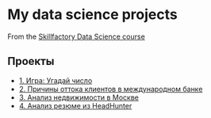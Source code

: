 # My data science projects
From the [Skillfactory Data Science course](https://skillfactory.ru/data-scientist)

## Проекты
* [1. Игра: Угадай число](https://github.com/LM8818/SF_REPO/tree/main/Project1)
* [2. Причины оттока клиентов в международном банке](https://github.com/LM8818/SF_REPO/tree/main/PYTHON-13_%D0%92%D0%B8%D0%B7%D1%83%D0%B0%D0%BB%D0%B8%D0%B7%D0%B0%D1%86%D0%B8%D1%8F_%D0%B4%D0%B0%D0%BD%D0%BD%D1%8B%D1%85)
* [3. Анализ недвижимости в Москве]()
* [4. Анализ резюме из HeadHunter](____)
